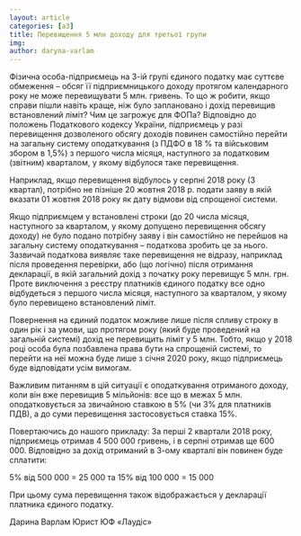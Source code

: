 ```yaml
---
layout: article
categories: [a3]
title: Перевищення 5 млн доходу для третьої групи 
img: 
author: daryna-varlam
---
```


Фізична особа-підприємець на 3-ій групі єдиного податку має суттєве обмеження – обсяг її підприємницького доходу протягом календарного року не може перевищувати 5 млн. гривень.
То що ж робити, якщо справи пішли навіть краще, ніж було заплановано і дохід перевищив встановлений ліміт? Чим це загрожує для ФОПа?
Відповідно до положень Податкового кодексу України, підприємець у разі перевищення дозволеного обсягу доходів повинен самостійно перейти 
на загальну систему оподаткування (з ПДФО в 18 % та військовим збором в 1,5%) з першого числа місяця, наступного за податковим (звітним) 
кварталом, у якому відбулося таке перевищення. 

Наприклад, якщо перевищення відбулось у серпні 2018 року (3 квартал), потрібно не пізніше 20 жовтня 2018 р. подати заяву  в якій вказати 
01 жовтня 2018 року як дату відмови від спрощеної системи. 

Якщо підприємцем у встановлені строки (до 20 числа місяця, наступного за кварталом, у якому допущено перевищення обсягу доходу) не було 
подано потрібну заяву і він самостійно не перейшов на загальну систему оподаткування – податкова зробить це за нього.
Зазвичай податкова виявляє таке перевищення не відразу, наприклад після проведення перевірки, або (що логічно) після отримання декларації, в якій загальний дохід з початку року перевищує 5 млн. грн. Проте виключення з реєстру платників єдиного податку все одно відбудеться з першого числа місяця, наступного за кварталом, у якому було перевищено встановлений ліміт.

Повернення на єдиний податок можливе лише після спливу строку в один рік і за умови, що протягом року (який буде проведений на загальній 
системі) дохід не перевищить ліміт у 5  млн.
Тобто, якщо у 2018 році особа була позбавлена права бути на спрощеній системі, то перейти на неї можна буде лише з січня 2020 року, якщо
підприємець буде відповідати усім вимогам.  

Важливим питанням в цій ситуації є оподаткування отриманого доходу, коли він вже перевищив 5 мільйонів: 
все що в межах 5 млн. оподатковується за звичайною ставкою в 5% (чи 3% для платників ПДВ), а до суми перевищення застосовується ставка 15%.

Повертаючись до нашого прикладу: 
За перші 2 квартали 2018 року, підприємець отримав 4 500 000 гривень, і в серпні отримав ще 600 000. Відповідно за дохід отриманий 
в 3-ому кварталі він повинен буде сплатити:

5% від 500 000 = 25 000
та
15% від 100 000 = 15 000

При цьому сума перевищення також відображається у декларації платника єдиного податку. 


Дарина Варлам
Юрист ЮФ «Лаудіс»
